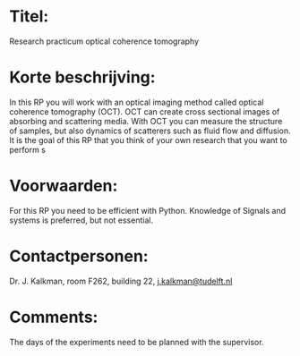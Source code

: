 # Titel: 
Research practicum optical coherence tomography
# Korte beschrijving:
In this RP you will work with an optical imaging method called optical coherence tomography (OCT). OCT can create cross sectional images of absorbing and scattering media. With OCT you can measure the structure of samples, but also dynamics of scatterers such as fluid flow and diffusion. It is the goal of this RP that you think of your own research that you want to perform s
# Voorwaarden:
For this RP you need to be efficient with Python. Knowledge of Signals and systems is preferred, but not essential.
# Contactpersonen:
Dr. J. Kalkman, room F262, building 22, j.kalkman@tudelft.nl
# Comments:
The days of the experiments need to be planned with the supervisor.
